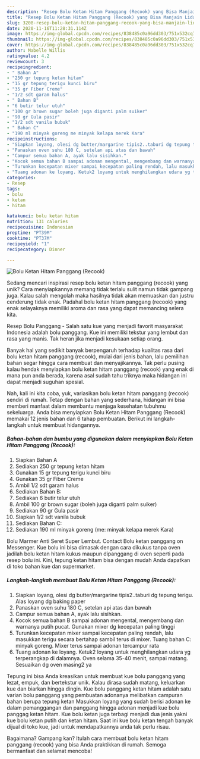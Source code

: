 ```yaml
---
description: "Resep Bolu Ketan Hitam Panggang (Recook) yang Bisa Manjain Lidah"
title: "Resep Bolu Ketan Hitam Panggang (Recook) yang Bisa Manjain Lidah"
slug: 3208-resep-bolu-ketan-hitam-panggang-recook-yang-bisa-manjain-lidah
date: 2020-11-16T11:28:31.114Z
image: https://img-global.cpcdn.com/recipes/838485c0a96dd303/751x532cq70/bolu-ketan-hitam-panggang-recook-foto-resep-utama.jpg
thumbnail: https://img-global.cpcdn.com/recipes/838485c0a96dd303/751x532cq70/bolu-ketan-hitam-panggang-recook-foto-resep-utama.jpg
cover: https://img-global.cpcdn.com/recipes/838485c0a96dd303/751x532cq70/bolu-ketan-hitam-panggang-recook-foto-resep-utama.jpg
author: Mabelle Willis
ratingvalue: 4.2
reviewcount: 3
recipeingredient:
- " Bahan A"
- "250 gr tepung ketan hitam"
- "15 gr tepung terigu kunci biru"
- "35 gr Fiber Creme"
- "1/2 sdt garam halus"
- " Bahan B"
- "6 butir telur utuh"
- "100 gr brown sugar boleh juga diganti palm suiker"
- "90 gr Gula pasir"
- "1/2 sdt vanila bubuk"
- " Bahan C"
- "190 ml minyak goreng me minyak kelapa merek Kara"
recipeinstructions:
- "Siapkan loyang, olesi dg butter/margarine tipis2..taburi dg tepung terigu. Alas loyang dg baking paper"
- "Panaskan oven suhu 180 C, setelan api atas dan bawah"
- "Campur semua bahan A, ayak lalu sisihkan."
- "Kocok semua bahan B sampai adonan mengental, mengembang dan warnanya putih pucat. Gunakan mixer dg kecepatan paling tinggi"
- "Turunkan kecepatan mixer sampai kecepatan paling rendah, lalu masukkan terigu secara bertahap sambil terus di mixer. Tuang bahan C: minyak goreng. Mixer terus sampai adonan tercampur rata"
- "Tuang adonan ke loyang. Ketuk2 loyang untuk menghilangkan udara yg terperangkap di dalamnya. Oven selama 35-40 menit, sampai matang. Sesuaikan dg oven masing2 ya"
categories:
- Resep
tags:
- bolu
- ketan
- hitam

katakunci: bolu ketan hitam 
nutrition: 131 calories
recipecuisine: Indonesian
preptime: "PT39M"
cooktime: "PT37M"
recipeyield: "1"
recipecategory: Dinner

---
```



![Bolu Ketan Hitam Panggang (Recook)](https://img-global.cpcdn.com/recipes/838485c0a96dd303/751x532cq70/bolu-ketan-hitam-panggang-recook-foto-resep-utama.jpg)

Sedang mencari inspirasi resep bolu ketan hitam panggang (recook) yang unik? Cara menyiapkannya memang tidak terlalu sulit namun tidak gampang juga. Kalau salah mengolah maka hasilnya tidak akan memuaskan dan justru cenderung tidak enak. Padahal bolu ketan hitam panggang (recook) yang enak selayaknya memiliki aroma dan rasa yang dapat memancing selera kita.

Resep Bolu Panggang - Salah satu kue yang menjadi favorit masyarakat Indonesia adalah bolu panggang. Kue ini memiliki tekstur yang lembut dan rasa yang manis. Tak heran jika menjadi kesukaan setiap orang.

Banyak hal yang sedikit banyak berpengaruh terhadap kualitas rasa dari bolu ketan hitam panggang (recook), mulai dari jenis bahan, lalu pemilihan bahan segar hingga cara membuat dan menyajikannya. Tak perlu pusing kalau hendak menyiapkan bolu ketan hitam panggang (recook) yang enak di mana pun anda berada, karena asal sudah tahu triknya maka hidangan ini dapat menjadi suguhan spesial.


Nah, kali ini kita coba, yuk, variasikan bolu ketan hitam panggang (recook) sendiri di rumah. Tetap dengan bahan yang sederhana, hidangan ini bisa memberi manfaat dalam membantu menjaga kesehatan tubuhmu sekeluarga. Anda bisa menyiapkan Bolu Ketan Hitam Panggang (Recook) memakai 12 jenis bahan dan 6 tahap pembuatan. Berikut ini langkah-langkah untuk membuat hidangannya.

<!--inarticleads1-->

##### Bahan-bahan dan bumbu yang digunakan dalam menyiapkan Bolu Ketan Hitam Panggang (Recook):

1. Siapkan  Bahan A
1. Sediakan 250 gr tepung ketan hitam
1. Gunakan 15 gr tepung terigu kunci biru
1. Gunakan 35 gr Fiber Creme
1. Ambil 1/2 sdt garam halus
1. Sediakan  Bahan B:
1. Sediakan 6 butir telur utuh
1. Ambil 100 gr brown sugar (boleh juga diganti palm suiker)
1. Sediakan 90 gr Gula pasir
1. Siapkan 1/2 sdt vanila bubuk
1. Sediakan  Bahan C:
1. Sediakan 190 ml minyak goreng (me: minyak kelapa merek Kara)


Bolu Marmer Anti Seret Super Lembut. Contact Bolu ketan panggang on Messenger. Kue bolu ini bisa dimasak dengan cara dikukus tanpa oven jadilah bolu ketan hitam kukus maupun dipanggang di oven seperti pada resep bolu ini. Kini, tepung ketan hitam bisa dengan mudah Anda dapatkan di toko bahan kue dan supermarket. 

<!--inarticleads2-->

##### Langkah-langkah membuat Bolu Ketan Hitam Panggang (Recook):

1. Siapkan loyang, olesi dg butter/margarine tipis2..taburi dg tepung terigu. Alas loyang dg baking paper
1. Panaskan oven suhu 180 C, setelan api atas dan bawah
1. Campur semua bahan A, ayak lalu sisihkan.
1. Kocok semua bahan B sampai adonan mengental, mengembang dan warnanya putih pucat. Gunakan mixer dg kecepatan paling tinggi
1. Turunkan kecepatan mixer sampai kecepatan paling rendah, lalu masukkan terigu secara bertahap sambil terus di mixer. Tuang bahan C: minyak goreng. Mixer terus sampai adonan tercampur rata
1. Tuang adonan ke loyang. Ketuk2 loyang untuk menghilangkan udara yg terperangkap di dalamnya. Oven selama 35-40 menit, sampai matang. Sesuaikan dg oven masing2 ya


Tepung ini bisa Anda kreasikan untuk membuat kue bolu panggang yang lezat, empuk, dan bertekstur unik. Kalau dirasa sudah matang, keluarkan kue dan biarkan hingga dingin. Kue bolu panggang ketan hitam adalah satu varian bolu panggang yang pembuatan adonanya melibatkan campuran bahan berupa tepung ketan Masukkan loyang yang sudah berisi adonan ke dalam pemanggangan dan panggang hingga adonan menjadi kue bolu panggag ketan hitam. Kue bolu ketan juga terbagi menjadi dua jenis yakni kue bolu ketan putih dan ketan hitam. Saat ini kue bolu ketan tengah banyak dijual di toko kue, jadi untuk mendapatkannya anda tak perlu risau. 

Bagaimana? Gampang kan? Itulah cara membuat bolu ketan hitam panggang (recook) yang bisa Anda praktikkan di rumah. Semoga bermanfaat dan selamat mencoba!

